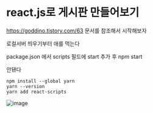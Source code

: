 # react.js로 게시판 만들어보기
https://goddino.tistory.com/63 문서를 참조해서 시작해보자

로컬서버 띄우기부터 애를 먹는다
 
package.json 에서 scripts 필드에 start 추가 후 npm start

안됀다


    npm install --global yarn
    yarn --version
    yarn add react-scripts


![image](https://user-images.githubusercontent.com/100139289/215260042-a81c119f-4953-4548-a848-6c7bb95d4fc8.png)

